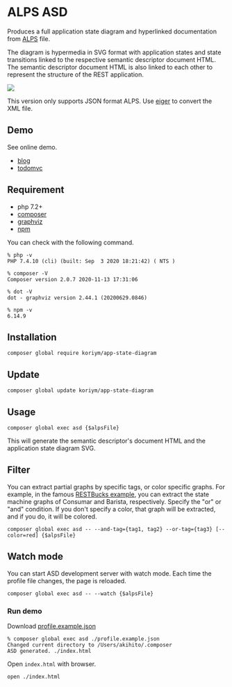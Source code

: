# ALPS ASD

Produces a full application state diagram and hyperlinked documentation from [ALPS](http://alps.io/) file. 

The diagram is hypermedia in SVG format with application states and state transitions linked to the respective semantic descriptor document HTML. The semantic descriptor document HTML is also linked to each other to represent the structure of the REST application.

<a href="https://koriym.github.io/app-state-diagram/blog/profile.svg"><img src="https://koriym.github.io/app-state-diagram/blog/profile.svg"></a>

This version only supports JSON format ALPS. Use [eiger](https://github.com/filip26/eiger) to convert the XML file.

## Demo

See online demo.

 * [blog](https://koriym.github.io/app-state-diagram/blog/)
 * [todomvc](https://koriym.github.io/app-state-diagram/todomvc/)

## Requirement

 * php 7.2+
 * [composer](https://getcomposer.org/)
 * [graphviz](https://graphviz.org/download/)
 * [npm](https://nodejs.org/en/download/)


You can check with the following command.

```
% php -v
PHP 7.4.10 (cli) (built: Sep  3 2020 18:21:42) ( NTS )

% composer -V
Composer version 2.0.7 2020-11-13 17:31:06

% dot -V    
dot - graphviz version 2.44.1 (20200629.0846)

% npm -v
6.14.9
```

## Installation

```
composer global require koriym/app-state-diagram
```

## Update

```
composer global update koriym/app-state-diagram
```

## Usage

```
composer global exec asd {$alpsFile}
```

This will generate the semantic descriptor's document HTML and the application state diagram SVG.


## Filter

You can extract partial graphs by specific tags, or color specific graphs. For example, in the famous [RESTBucks example](https://www.infoq.com/articles/webber-rest-workflow/), you can extract the state machine graphs of Consumar and Barista, respectively.
Specify the "or" or "and" condition. If you don't specify a color, that graph will be extracted, and if you do, it will be colored.

```
composer global exec asd -- --and-tag={tag1, tag2} --or-tag={tag3} [--color=red] {$alpsFile}
```

## Watch mode

You can start ASD development server with watch mode. 
Each time the profile file changes, the page is reloaded.

```
composer global exec asd -- --watch {$alpsFile}
```

### Run demo

Download [profile.example.json](https://koriym.github.io/app-state-diagram/blog/profile.json)
```
% composer global exec asd ./profile.example.json 
Changed current directory to /Users/akihito/.composer
ASD generated. ./index.html
```

Open `index.html` with browser.

```
open ./index.html
```
